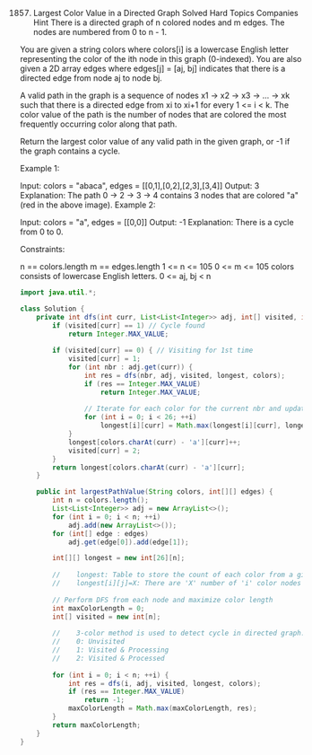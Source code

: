 1857. Largest Color Value in a Directed Graph
Solved
Hard
Topics
Companies
Hint
There is a directed graph of n colored nodes and m edges. The nodes are numbered from 0 to n - 1.

You are given a string colors where colors[i] is a lowercase English letter representing the color of the ith node in this graph (0-indexed). You are also given a 2D array edges where edges[j] = [aj, bj] indicates that there is a directed edge from node aj to node bj.

A valid path in the graph is a sequence of nodes x1 -> x2 -> x3 -> ... -> xk such that there is a directed edge from xi to xi+1 for every 1 <= i < k. The color value of the path is the number of nodes that are colored the most frequently occurring color along that path.

Return the largest color value of any valid path in the given graph, or -1 if the graph contains a cycle.

 

Example 1:



Input: colors = "abaca", edges = [[0,1],[0,2],[2,3],[3,4]]
Output: 3
Explanation: The path 0 -> 2 -> 3 -> 4 contains 3 nodes that are colored "a" (red in the above image).
Example 2:



Input: colors = "a", edges = [[0,0]]
Output: -1
Explanation: There is a cycle from 0 to 0.
 

Constraints:

n == colors.length
m == edges.length
1 <= n <= 105
0 <= m <= 105
colors consists of lowercase English letters.
0 <= aj, bj < n

```java
import java.util.*;

class Solution {
    private int dfs(int curr, List<List<Integer>> adj, int[] visited, int[][] longest, String colors) {
        if (visited[curr] == 1) // Cycle found
            return Integer.MAX_VALUE;
        
        if (visited[curr] == 0) { // Visiting for 1st time
            visited[curr] = 1;
            for (int nbr : adj.get(curr)) {
                int res = dfs(nbr, adj, visited, longest, colors);
                if (res == Integer.MAX_VALUE)
                    return Integer.MAX_VALUE;
                
                // Iterate for each color for the current nbr and update max_len for each color at current node
                for (int i = 0; i < 26; ++i)
                    longest[i][curr] = Math.max(longest[i][curr], longest[i][nbr]);
            }
            longest[colors.charAt(curr) - 'a'][curr]++;
            visited[curr] = 2;
        }
        return longest[colors.charAt(curr) - 'a'][curr];
    }

    public int largestPathValue(String colors, int[][] edges) {
        int n = colors.length();
        List<List<Integer>> adj = new ArrayList<>();
        for (int i = 0; i < n; ++i)
            adj.add(new ArrayList<>());
        for (int[] edge : edges)
            adj.get(edge[0]).add(edge[1]);

        int[][] longest = new int[26][n];
        
        //    longest: Table to store the count of each color from a given node
        //    longest[i][j]=X: There are 'X' number of 'i' color nodes from current node 'j'
        
        // Perform DFS from each node and maximize color length
        int maxColorLength = 0;
        int[] visited = new int[n];
        
        //    3-color method is used to detect cycle in directed graph.
        //    0: Unvisited
        //    1: Visited & Processing
        //    2: Visited & Processed
        
        for (int i = 0; i < n; ++i) {
            int res = dfs(i, adj, visited, longest, colors);
            if (res == Integer.MAX_VALUE)
                return -1;
            maxColorLength = Math.max(maxColorLength, res);
        }
        return maxColorLength;
    }
}
```
